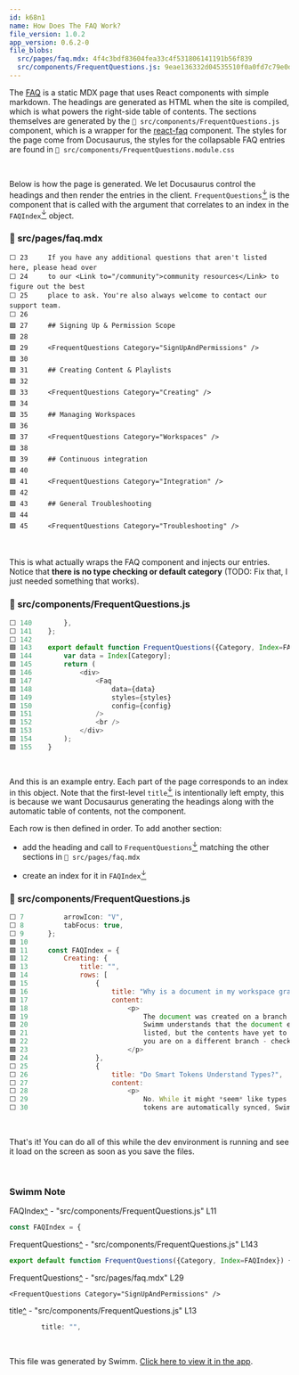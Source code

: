 ```yaml
---
id: k68n1
name: How Does The FAQ Work?
file_version: 1.0.2
app_version: 0.6.2-0
file_blobs:
  src/pages/faq.mdx: 4f4c3bdf83604fea33c4f531806141191b56f839
  src/components/FrequentQuestions.js: 9eae136332d04535510f0a0fd7c79e0d059bb5ef
---
```


The [FAQ](https://docs.swimm.io/faq) is a static MDX page that uses React components with simple markdown. The headings are generated as HTML when the site is compiled, which is what powers the right-side table of contents. The sections themselves are generated by the `📄 src/components/FrequentQuestions.js` component, which is a wrapper for the [react-faq](https://www.npmjs.com/package/react-faq-component) component. The styles for the page come from Docusaurus, the styles for the collapsable FAQ entries are found in `📄 src/components/FrequentQuestions.module.css`

<br/>

Below is how the page is generated. We let Docusaurus control the headings and then render the entries in the client. `FrequentQuestions`[<sup id="2qN73e">↓</sup>](#f-2qN73e) is the component that is called with the argument that correlates to an index in the `FAQIndex`[<sup id="28mnSJ">↓</sup>](#f-28mnSJ) object.
<!-- NOTE-swimm-snippet: the lines below link your snippet to Swimm -->
### 📄 src/pages/faq.mdx
```mdx
⬜ 23     If you have any additional questions that aren't listed here, please head over
⬜ 24     to our <Link to="/community">community resources</Link> to figure out the best
⬜ 25     place to ask. You're also always welcome to contact our support team.
⬜ 26     
🟩 27     ## Signing Up & Permission Scope
🟩 28     
🟩 29     <FrequentQuestions Category="SignUpAndPermissions" />
🟩 30     
🟩 31     ## Creating Content & Playlists
🟩 32     
🟩 33     <FrequentQuestions Category="Creating" />
🟩 34     
🟩 35     ## Managing Workspaces
🟩 36     
🟩 37     <FrequentQuestions Category="Workspaces" />
🟩 38     
🟩 39     ## Continuous integration
🟩 40     
🟩 41     <FrequentQuestions Category="Integration" />
🟩 42     
🟩 43     ## General Troubleshooting
🟩 44     
🟩 45     <FrequentQuestions Category="Troubleshooting" />
```

<br/>

This is what actually wraps the FAQ component and injects our entries. Notice that **there is no type checking or default category** (TODO: Fix that, I just needed something that works).
<!-- NOTE-swimm-snippet: the lines below link your snippet to Swimm -->
### 📄 src/components/FrequentQuestions.js
```javascript
⬜ 140        },
⬜ 141    };
⬜ 142    
🟩 143    export default function FrequentQuestions({Category, Index=FAQIndex}) {
🟩 144        var data = Index[Category];
🟩 145        return (
🟩 146            <div>
🟩 147                <Faq
🟩 148                    data={data}
🟩 149                    styles={styles}
🟩 150                    config={config}
🟩 151                />
🟩 152                <br />
🟩 153            </div>
🟩 154        );
🟩 155    }
```

<br/>

And this is an example entry. Each part of the page corresponds to an index in this object. Note that the first-level `title`[<sup id="1awpaO">↓</sup>](#f-1awpaO) is intentionally left empty, this is because we want Docusaurus generating the headings along with the automatic table of contents, not the component.

Each row is then defined in order. To add another section:

*   add the heading and call to `FrequentQuestions`[<sup id="Z23Xld1">↓</sup>](#f-Z23Xld1) matching the other sections in `📄 src/pages/faq.mdx`
    
*   create an index for it in `FAQIndex`[<sup id="28mnSJ">↓</sup>](#f-28mnSJ)
<!-- NOTE-swimm-snippet: the lines below link your snippet to Swimm -->
### 📄 src/components/FrequentQuestions.js
```javascript
⬜ 7          arrowIcon: "V",
⬜ 8          tabFocus: true,
⬜ 9      };
🟩 10     
🟩 11     const FAQIndex = {
🟩 12         Creating: {
🟩 13             title: "",
🟩 14             rows: [
🟩 15                 {
🟩 16                     title: "Why is a document in my workspace gray and unable to open?",
🟩 17                     content:
🟩 18                         <p>
🟩 19                             The document was created on a branch that has not yet been merged.
🟩 20                             Swimm understands that the document exists, which is why you see it
🟩 21                             listed, but the contents have yet to be pushed. It can also mean that
🟩 22                             you are on a different branch - check the left-side of the UI to be sure.
🟩 23                         </p>
🟩 24                 },
⬜ 25                 {
⬜ 26                     title: "Do Smart Tokens Understand Types?",
⬜ 27                     content:
⬜ 28                         <p>
⬜ 29                             No. While it might *seem* like types are understood when changes to
⬜ 30                             tokens are automatically synced, Swimm is language agnostic and makes
```

<br/>

That's it! You can do all of this while the dev environment is running and see it load on the screen as soon as you save the files.

<br/>

<!-- THIS IS AN AUTOGENERATED SECTION. DO NOT EDIT THIS SECTION DIRECTLY -->
### Swimm Note

<span id="f-28mnSJ">FAQIndex</span>[^](#28mnSJ) - "src/components/FrequentQuestions.js" L11
```javascript
const FAQIndex = {
```

<span id="f-Z23Xld1">FrequentQuestions</span>[^](#Z23Xld1) - "src/components/FrequentQuestions.js" L143
```javascript
export default function FrequentQuestions({Category, Index=FAQIndex}) {
```

<span id="f-2qN73e">FrequentQuestions</span>[^](#2qN73e) - "src/pages/faq.mdx" L29
```mdx
<FrequentQuestions Category="SignUpAndPermissions" />
```

<span id="f-1awpaO">title</span>[^](#1awpaO) - "src/components/FrequentQuestions.js" L13
```javascript
        title: "",
```

<br/>

This file was generated by Swimm. [Click here to view it in the app](https://app.swimm.io/#/repos/Z2l0aHViJTNBJTNBZG9jcy5zd2ltbS5pbyUzQSUzQXN3aW1taW8=/docs/k68n1).